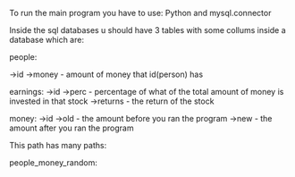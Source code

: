 To run the main program you have to use:
Python and mysql.connector

Inside the sql databases u should have 3 tables with some collums inside a database which are:

people:

->id
->money - amount of money that id(person) has


earnings:
->id
->perc - percentage of what of the total amount of money is invested in that stock
->returns - the return of the stock

money:
->id
->old - the amount before you ran the program
->new - the amount after you ran the program

This path has many paths:

people_money_random:
